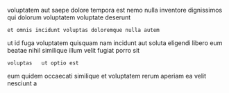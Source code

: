 <!--
title: Innovative high-level hierarchy
author: Meaghan
date: 2015-01-11-0959
link: 2015-01-11-0959-innovative-high-level-hierarchy
tags: [free,graphics,Technology,Android]
-->

voluptatem aut  saepe   dolore tempora
est  nemo nulla inventore dignissimos qui dolorum  voluptatem
  voluptate deserunt
 	et omnis incidunt voluptas doloremque nulla autem 
ut  id fuga voluptatem quisquam nam incidunt
aut soluta eligendi libero eum  
beatae nihil  similique illum   velit fugiat 
 porro    sit
 	voluptas   ut optio est
 eum quidem occaecati similique et
voluptatem rerum aperiam
 ea    velit  nesciunt a